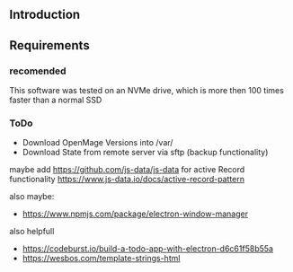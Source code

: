 
## Introduction



## Requirements

### recomended

This software was tested on an NVMe drive,
which is more then 100 times faster than a normal SSD 


### ToDo

* Download OpenMage Versions into /var/
* Download State from remote server via sftp (backup functionality)

maybe add https://github.com/js-data/js-data for active Record functionality
https://www.js-data.io/docs/active-record-pattern

also maybe:
* https://www.npmjs.com/package/electron-window-manager

also helpfull
* https://codeburst.io/build-a-todo-app-with-electron-d6c61f58b55a
* https://wesbos.com/template-strings-html
